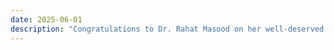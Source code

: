 ```yaml
---
date: 2025-06-01
description: "Congratulations to Dr. Rahat Masood on her well-deserved promotion to Senior Lecturer."
---
```


